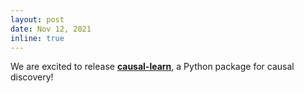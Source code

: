 ```yaml
---
layout: post
date: Nov 12, 2021
inline: true
---
```


We are excited to release [**causal-learn**](https://causal-learn.readthedocs.io/en/latest/), a Python package for 
causal discovery!